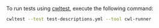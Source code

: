 To run tests using [cwltest](https://github.com/common-workflow-language/cwltest), execute the following command:

```bash
cwltest --test test-descriptions.yml --tool cwl-runner
```
